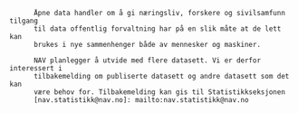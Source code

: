 
          Åpne data handler om å gi næringsliv, forskere og sivilsamfunn tilgang
          til data offentlig forvaltning har på en slik måte at de lett kan
          brukes i nye sammenhenger både av mennesker og maskiner.
   
          NAV planlegger å utvide med flere datasett. Vi er derfor interessert i
          tilbakemelding om publiserte datasett og andre datasett som det kan
          være behov for. Tilbakemelding kan gis til Statistikkseksjonen
          [nav.statistikk@nav.no]: mailto:nav.statistikk@nav.no
  
